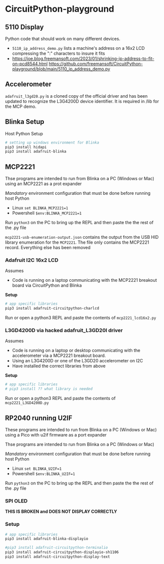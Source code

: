 # CircuitPython-playground

## 5110 Display
Python code that should work on many different devices.

* `5110_ip_address_demo.py` lists a machine's address on a 16x2 LCD compressing the ":" characters to insure it fits
* https://joe.blog.freemansoft.com/2023/01/shrinking-ip-address-to-fit-on-pcd8544.html https://github.com/freemansoft/CircuitPython-playground/blob/main/5110_ip_address_demo.py

## Accelerometer

`adafruit_l3gd20.py` is a cloned copy of the official driver and has been updated to recognize the L3G4200D device identifier.  It is required in /lib for the MCP demo.

## Blinka Setup
Host Python Setup
```bash
# setting up windows environment for Blinka
pip3 install hidapi
pip3 install adafruit-blinka
```

## MCP2221
Thse programs are intended to run from Blinka on a PC (Windows or Mac) using an MCP2221 as a prot expander

*Mandatory* environment configuration that must be done before running host Python
* Linux `set BLINKA_MCP2221=1`
* Powershell `$env:BLINKA_MCP2221=1`

Run `python3` on the PC to bring up the REPL and then paste the the rest of the .py file

`mcp2221-usb-enumeration-output.json` contains the output from the USB HID library enumeration for the `MCP2221`.  The file only contains the MCP2221 record. Everything else has been removed

### Adafruit I2C 16x2 LCD
Assumes
* Code is running on a laptop communicating with the MCP2221 breakout board via CircuitPython and Blinka

**Setup**
```bash
# app specific libraries
pip3 install adafruit-circuitpython-charlcd
```
Run or open a python3 REPL and paste the contents of `mcp2221_lcd16x2.py`

### L3GD4200D via hacked adafruit_L3GD20I driver
Assumes
* Code is running on a laptop or desktop communicating with the accelerometer via a MCP2221 breakout board.
* Using an L3G4200D or one of the L3GD20 accelerometer on I2C
* Have installed the correct libraries from above

**Setup**
```bash
# app specific libraries
# pip3 install ?? what library is needed
```

Run or open a python3 REPL and paste the contents of `mcp2221_L3GD4200D.py`

## RP2040 running U2IF
These programs are intended to run from Blinka on a PC (Windows or Mac) using a Pico with u2if firmware as a port expander

Thse programs are intended to run from Blinka on a PC (Windows or Mac)

*Mandatory* environment configuration that must be done before running host Python
* Linux `set BLINKA_U2IF=1`
* Powershell `$env:BLINKA_U2IF=1`

Run `python3` on the PC to bring up the REPL and then paste the the rest of the .py file

### SPI OLED
**THIS IS BROKEN and DOES NOT DISPLAY CORRECTLY**

### Setup
```bash
# app specific libraries
pip3 install adafruit-blinka-displayio

#pip3 install adafruit-circuitpython-terminalio
pip3 install adafruit-circuitpython-displayio-sh1106
pip3 install adafruit-circuitpython-display-text
```




